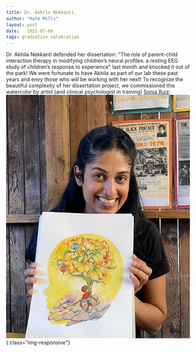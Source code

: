```yaml
---
title: Dr. Akhila Nekkanti
author: "Kate Mills"
layout: post
date:   2021-07-09
tags: graduation celebration
---
```


Dr. Akhila Nekkanti defended her dissertation: "The role of parent-child interaction therapy in modifying children’s neural profiles: a resting EEG study of children’s response to experience" last month and knocked it out of the park! We were fortunate to have Akhila as part of our lab these past years and envy those who will be working with her next! To recognize the beautiful complexity of her dissertation project, we commissioned this watercolor by artist (and clinical psychologist in training) [Sonia Ruiz](https://sruizdesign.wordpress.com/about/):  
![Akhila-Grad-Painting](/images/people/Akhila070921Roma.png){:class="img-responsive"}
